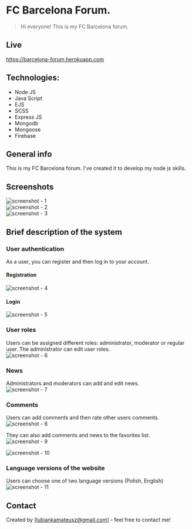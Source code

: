 
# FC Barcelona Forum.
> Hi everyone! This is my FC Barcelona forum. 

## Live
https://barcelona-forum.herokuapp.com

## Technologies:
* Node JS
* Java Script
* EJS
* SCSS
* Express JS
* Mongodb
* Mongoose
* Firebase

## General info
This is my FC Barcelona forum. I've created it to develop my node js skills. 

## Screenshots
![screenshot - 1](./readme-img/home-desktop.jpg) <br />
![screenshot - 2](./readme-img/home-mobile.jpg) <br />
![screenshot - 3](./readme-img/news-mobile.jpg) <br />

## Brief description of the system

### User authentication
As a user, you can register and then log in to your account.

#### Registration
![screenshot - 4](./readme-img/register.jpg)

#### Login
![screenshot - 5](./readme-img/login.jpg)

### User roles
Users can be assigned different roles: administrator, moderator or regular user. 
The administrator can edit user roles. <br />
![screenshot - 6](./readme-img/roles.jpg)

### News
Administrators and moderators can add and edit news. <br />
![screenshot - 7](./readme-img/roles.jpg)

### Comments
Users can add comments and then rate other users comments. <br />
![screenshot - 8](./readme-img/comments.jpg)

They can also add comments and news to the favorites list. <br />
![screenshot - 9](./readme-img/fav-1.jpg) <br />

![screenshot - 10](./readme-img/fav-2.jpg)

### Language versions of the website
Users can choose one of two language versions (Polish, English) <br />
![screenshot - 11](./readme-img/lang.jpg)

## Contact
Created by [lubiankamateusz@gmail.com] - feel free to contact me!